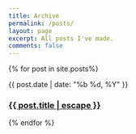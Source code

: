 ```yaml
---
title: Archive
permalink: /posts/
layout: page
excerpt: All posts I've made.
comments: false
---
```


{% for post in site.posts%}
<article class="post-item">
  <span class="post-item-date">{{ post.date | date: "%b %d, %Y" }}</span>
  <h3 class="post-item-title">
    <a href="{{ post.url }}">{{ post.title | escape }}</a>
  </h3>
</article>
{% endfor %}
